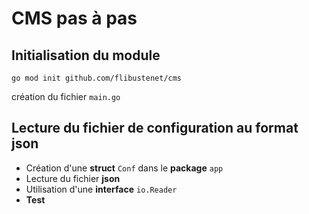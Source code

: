 # CMS pas à pas

## Initialisation du module

`go mod init github.com/flibustenet/cms`

création du fichier `main.go`

## Lecture du fichier de configuration au format json

- Création d'une **struct** `Conf` dans le **package** `app`
- Lecture du fichier **json**
- Utilisation d'une **interface** `io.Reader`
- **Test**
